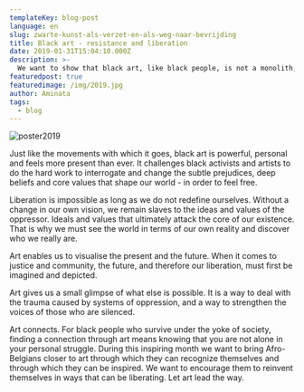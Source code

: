 ```yaml
---
templateKey: blog-post
language: en
slug: zwarte-kunst-als-verzet-en-als-weg-naar-bevrijding
title: Black art - resistance and liberation
date: 2019-01-31T15:04:10.000Z
description: >-
  We want to show that black art, like black people, is not a monolith, but is divers, expressive and offers resistance to simple categorisation. Black art exists everywhere and is not restricted to the walls of museums but can also be found in the streets, on blogs and other digital platforms and on the canvases of our bodies.
featuredpost: true
featuredimage: /img/2019.jpg
author: Aminata
tags:
  - blog
---
```

![poster2019](/img/2019.jpg "Poster 2019")

Just like the movements with which it goes, black art is powerful, personal and feels more present than ever. It challenges black activists and artists to do the hard work to interrogate and change the subtle prejudices, deep beliefs and core values ​​that shape our world - in order to feel free.

Liberation is impossible as long as we do not redefine ourselves. Without a change in our own vision, we remain slaves to the ideas and values ​​of the oppressor. Ideals and values ​​that ultimately attack the core of our existence. That is why we must see the world in terms of our own reality and discover who we really are.

Art enables us to visualise the present and the future. When it comes to justice and community, the future, and therefore our liberation, must first be imagined and depicted.

Art gives us a small glimpse of what else is possible. It is a way to deal with the trauma caused by systems of oppression, and a way to strengthen the voices of those who are silenced.

Art connects. For black people who survive under the yoke of society, finding a connection through art means knowing that you are not alone in your personal struggle. During this inspiring month we want to bring Afro-Belgians closer to art through which they can recognize themselves and through which they can be inspired. We want to encourage them to reinvent themselves in ways that can be liberating. Let art lead the way.

